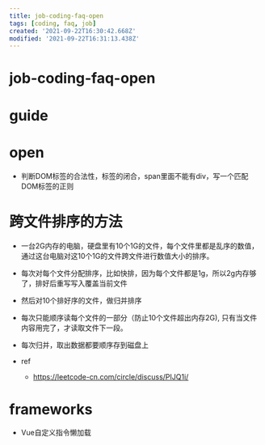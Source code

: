 ```yaml
---
title: job-coding-faq-open
tags: [coding, faq, job]
created: '2021-09-22T16:30:42.668Z'
modified: '2021-09-22T16:31:13.438Z'
---
```


# job-coding-faq-open

# guide

# open
- 判断DOM标签的合法性，标签的闭合，span里面不能有div，写一个匹配DOM标签的正则
# 跨文件排序的方法
- 一台2G内存的电脑，硬盘里有10个1G的文件，每个文件里都是乱序的数值，通过这台电脑对这10个1G的文件跨文件进行数值大小的排序。

- 每次对每个文件分配排序，比如快排，因为每个文件都是1g，所以2g内存够了，排好后重写写入覆盖当前文件
- 然后对10个排好序的文件，做归并排序
- 每次只能顺序读每个文件的一部分（防止10个文件超出内存2G), 只有当文件内容用完了，才读取文件下一段。
- 每次归并，取出数据都要顺序存到磁盘上

- ref
  - https://leetcode-cn.com/circle/discuss/PIJQ1i/
# frameworks
-  Vue自定义指令懒加载
